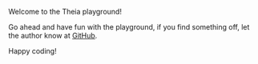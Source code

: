 Welcome to the Theia playground!

Go ahead and have fun with the playground, if you find something off, let the author know at [GitHub](https://github.com/sr229/katacoda-scenarios).


Happy coding!